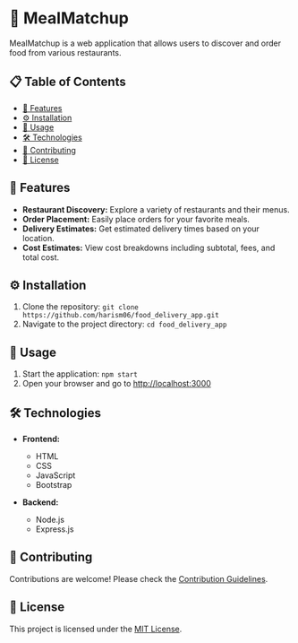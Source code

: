 # 🍔 MealMatchup

MealMatchup is a web application that allows users to discover and order food from various restaurants.

## 📋 Table of Contents

- [🌟 Features](#features)
- [⚙️ Installation](#installation)
- [🚀 Usage](#usage)
- [🛠️ Technologies](#technologies)
- [🤝 Contributing](#contributing)
- [📝 License](#license)

## 🌟 Features

- **Restaurant Discovery:** Explore a variety of restaurants and their menus.
- **Order Placement:** Easily place orders for your favorite meals.
- **Delivery Estimates:** Get estimated delivery times based on your location.
- **Cost Estimates:** View cost breakdowns including subtotal, fees, and total cost.

## ⚙️ Installation

1. Clone the repository: `git clone https://github.com/harism06/food_delivery_app.git`
2. Navigate to the project directory: `cd food_delivery_app`

## 🚀 Usage

1. Start the application: `npm start`
2. Open your browser and go to [http://localhost:3000](http://localhost:3000)

## 🛠️ Technologies

- **Frontend:**

  - HTML
  - CSS
  - JavaScript
  - Bootstrap

- **Backend:**

  - Node.js
  - Express.js

## 🤝 Contributing

Contributions are welcome! Please check the [Contribution Guidelines](CONTRIBUTING.md).

## 📝 License

This project is licensed under the [MIT License](LICENSE).
